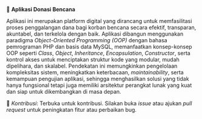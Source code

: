 🕌 **Aplikasi Donasi Bencana**

Aplikasi ini merupakan platform digital yang dirancang untuk memfasilitasi proses penggalangan dana bagi korban bencana secara efektif, transparan, akuntabel, dan terkelola dengan baik. Aplikasi dibangun menggunakan paradigma *Object-Oriented Programming (OOP)* dengan bahasa pemrograman PHP dan basis data MySQL, memanfaatkan konsep-konsep OOP seperti *Class*, *Object*, *Inheritance*, *Encapsulation*, *Constructor*, serta kontrol akses untuk menciptakan struktur kode yang modular, mudah dipelihara, dan skalabel. Pendekatan ini memungkinkan pengelolaan kompleksitas sistem, meningkatkan keterbacaan, *maintainability*, serta kemampuan pengujian aplikasi, sehingga menghasilkan solusi yang tidak hanya fungsional tetapi juga memiliki arsitektur perangkat lunak yang kuat dan siap untuk dikembangkan di masa depan.

🔧 *Kontribusi*: Terbuka untuk kontribusi. Silakan buka *issue* atau ajukan *pull request* untuk peningkatan fitur atau perbaikan bug.
